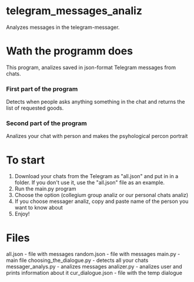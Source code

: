 # telegram_messages_analiz
Analyzes messages in the telegram-messager.
# Wath the programm does
This program, analizes saved in json-format Telegram messages from chats.
### First part of the program
Detects when people asks anything something in the chat and returns the list of requested goods.
### Second part of the program 
Analizes your chat with person and makes the psyhological percon portrait
# To start
1) Download your chats from the Telegram as "all.json" and put in in a folder. If you don't use it, use the "all.json" file as an example.
2) Run the main.py program
3) Choose the option (collegium group analiz or our personal chats analiz)
4) If you choose messager analiz, copy and paste name of the person you want to know about
5) Enjoy!
# Files 
all.json - file with messages
random.json - file with messages
main.py - main file
choosing_the_dialogue.py - detects all your chats
messager_analys.py - analizes messages 
analizer.py - analizes user and prints information about it
cur_dialogue.json - file with the temp dialogue 

